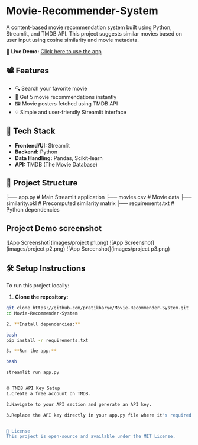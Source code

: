 # Movie-Recommender-System

A content-based movie recommendation system built using Python, Streamlit, and TMDB API. This project suggests similar movies based on user input using cosine similarity and movie metadata.

🔗 **Live Demo:** [Click here to use the app](https://movie-recommender-system-6abpgjf6uwrh2tvnvg5tx4.streamlit.app/)

## 📽️ Features

- 🔍 Search your favorite movie
- 🤖 Get 5 movie recommendations instantly
- 🖼️ Movie posters fetched using TMDB API
- 💡 Simple and user-friendly Streamlit interface

## 🚀 Tech Stack

- **Frontend/UI:** Streamlit
- **Backend:** Python
- **Data Handling:** Pandas, Scikit-learn
- **API:** TMDB (The Movie Database)

## 📁 Project Structure

├── app.py # Main Streamlit application
├── movies.csv # Movie data
├── similarity.pkl # Precomputed similarity matrix
├── requirements.txt # Python dependencies

## Project Demo screenshot
![App Screenshot](images/project p1.png)
![App Screenshot](images/project p2.png)
![App Screenshot](images/project p3.png)


## 🛠️ Setup Instructions

To run this project locally:

1. **Clone the repository:**

```bash
git clone https://github.com/pratikbarye/Movie-Recommender-System.git
cd Movie-Recommender-System

2. **Install dependencies:**

bash
pip install -r requirements.txt

3. **Run the app:**

bash

streamlit run app.py


🌐 TMDB API Key Setup
1.Create a free account on TMDB.

2.Navigate to your API section and generate an API key.

3.Replace the API key directly in your app.py file where it's required.


📄 License
This project is open-source and available under the MIT License.

